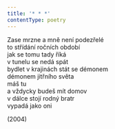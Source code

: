 ```yaml
---
title: '* * *'
contentType: poetry
---
```


<section>

Zase mrzne a mně není podezřelé  
to střídání ročních období  
jak se tomu tady říká  
v tunelu se nedá spát  
bydlet v krajinách stát se démonem  
démonem jitřního světa  
máš tu  
a vždycky budeš mít domov  
v dálce stojí rodný bratr  
vypadá jako oni

</section>

<section>

(2004)

</section>
